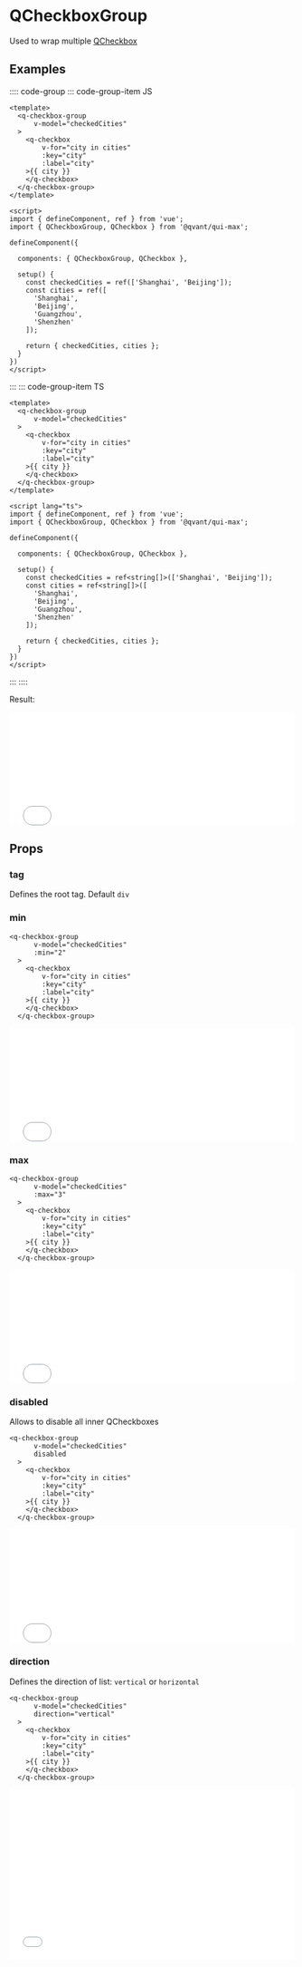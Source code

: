 # QCheckboxGroup

Used to wrap multiple [QCheckbox](/qui-max/components/QCheckbox)  

## Examples

:::: code-group
::: code-group-item JS

```vue
<template>
  <q-checkbox-group
      v-model="checkedCities"
  >
    <q-checkbox
        v-for="city in cities"
        :key="city"
        :label="city"
    >{{ city }}
    </q-checkbox>
  </q-checkbox-group>
</template>

<script>
import { defineComponent, ref } from 'vue';
import { QCheckboxGroup, QCheckbox } from '@qvant/qui-max';

defineComponent({
  
  components: { QCheckboxGroup, QCheckbox },
  
  setup() {
    const checkedCities = ref(['Shanghai', 'Beijing']);
    const cities = ref([
      'Shanghai',
      'Beijing',
      'Guangzhou',
      'Shenzhen'
    ]);

    return { checkedCities, cities };
  }
})
</script>
```
:::
::: code-group-item TS

```vue
<template>
  <q-checkbox-group
      v-model="checkedCities"
  >
    <q-checkbox
        v-for="city in cities"
        :key="city"
        :label="city"
    >{{ city }}
    </q-checkbox>
  </q-checkbox-group>
</template>

<script lang="ts">
import { defineComponent, ref } from 'vue';
import { QCheckboxGroup, QCheckbox } from '@qvant/qui-max';

defineComponent({
  
  components: { QCheckboxGroup, QCheckbox },
  
  setup() {
    const checkedCities = ref<string[]>(['Shanghai', 'Beijing']);
    const cities = ref<string[]>([
      'Shanghai',
      'Beijing',
      'Guangzhou',
      'Shenzhen'
    ]);

    return { checkedCities, cities };
  }
})
</script>
```
:::
::::

Result: 

<iframe height="200" style="width: 100%;" scrolling="no" frameborder="no" src="/qui-max/QCheckboxGroup/QCheckboxGroup.html"></iframe>

## Props

### tag

Defines the root tag. Default `div`

### min

```vue
<q-checkbox-group
      v-model="checkedCities"
      :min="2"
  >
    <q-checkbox
        v-for="city in cities"
        :key="city"
        :label="city"
    >{{ city }}
    </q-checkbox>
  </q-checkbox-group>
```

<iframe height="200" style="width: 100%;" scrolling="no" frameborder="no" src="/qui-max/QCheckboxGroup/min.html"></iframe>

### max

```vue
<q-checkbox-group
      v-model="checkedCities"
      :max="3"
  >
    <q-checkbox
        v-for="city in cities"
        :key="city"
        :label="city"
    >{{ city }}
    </q-checkbox>
  </q-checkbox-group>
```

<iframe height="200" style="width: 100%;" scrolling="no" frameborder="no" src="/qui-max/QCheckboxGroup/max.html"></iframe>

### disabled 

Allows to disable all inner QCheckboxes

```vue
<q-checkbox-group
      v-model="checkedCities"
      disabled
  >
    <q-checkbox
        v-for="city in cities"
        :key="city"
        :label="city"
    >{{ city }}
    </q-checkbox>
  </q-checkbox-group>
```

<iframe height="200" style="width: 100%;" scrolling="no" frameborder="no" src="/qui-max/QCheckboxGroup/disabled.html"></iframe>

### direction 

Defines the direction of list: `vertical` or `horizontal`

```vue
<q-checkbox-group
      v-model="checkedCities"
      direction="vertical"
  >
    <q-checkbox
        v-for="city in cities"
        :key="city"
        :label="city"
    >{{ city }}
    </q-checkbox>
  </q-checkbox-group>
```

<iframe height="300" style="width: 100%;" scrolling="no" frameborder="no" src="/qui-max/QCheckboxGroup/direction.html"></iframe>
